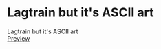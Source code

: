 # Lagtrain but it's ASCII art
Lagtrain but it's ASCII art <br />
[Preview](https://youtu.be/UnIhRpIT7nc)
